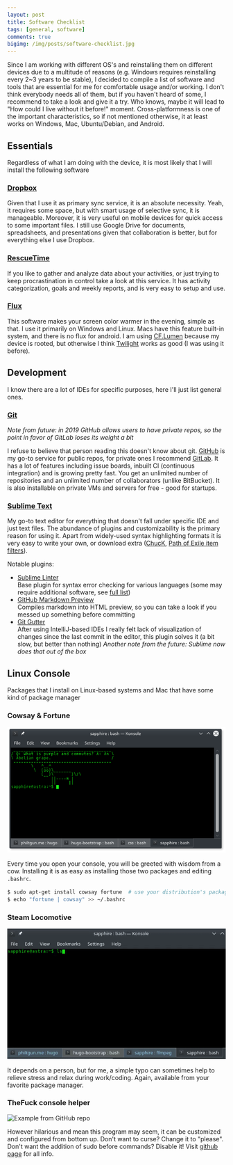 ```yaml
---
layout: post
title: Software Checklist
tags: [general, software]
comments: true
bigimg: /img/posts/software-checklist.jpg
---
```


Since I am working with different OS's and reinstalling them on different devices due to a multitude of reasons (e.g. Windows requires reinstalling every 2~3 years to be stable), I decided to compile a list of software and tools that are essential for me for comfortable usage and/or working. I don't think everybody needs all of them, but if you haven't heard of some, I recommend to take a look and give it a try. Who knows, maybe it will lead to "How could I live without it before!" moment. Cross-platformness is one of the important characteristics, so if not mentioned otherwise, it at least works on Windows, Mac, Ubuntu/Debian, and Android.


## Essentials

Regardless of what I am doing with the device, it is most likely that I will install the following software

### [Dropbox](http://dropbox.com/)

Given that I use it as primary sync service, it is an absolute necessity. Yeah, it requires some space, but with smart usage of selective sync, it is manageable. Moreover, it is very useful on mobile devices for quick access to some important files. I still use Google Drive for documents, spreadsheets, and presentations given that collaboration is better, but for everything else I use Dropbox.

### [RescueTime](http://rescuetime.com/)

If you like to gather and analyze data about your activities, or just trying to keep procrastination in control take a look at this service. It has activity categorization, goals and weekly reports, and is very easy to setup and use.

### [Flux](http://justgetflux.com/)

This software makes your screen color warmer in the evening, simple as that. I use it primarily on Windows and Linux. Macs have this feature built-in system, and there is no flux for android. I am using [CF.Lumen](https://play.google.com/store/apps/details?id=eu.chainfire.lumen) because my device is rooted, but otherwise I think [Twilight](https://play.google.com/store/apps/details?id=com.urbandroid.lux) works as good (I was using it before).

## Development

I know there are a lot of IDEs for specific purposes, here I'll just list general ones.

### [Git](https://git-scm.com/)

_Note from future: in 2019 GitHub allows users to have private repos, so the point in favor of GitLab loses its weight a bit_

I refuse to believe that person reading this doesn't know about git. [GitHub](http://github.com) is my go-to service for public repos, for private ones I recommend [GitLab](http://gitlab.com). It has a lot of features including issue boards, inbuilt CI (continuous integration) and is growing pretty fast. You get an unlimited number of repositories and an unlimited number of collaborators (unlike BitBucket). It is also installable on private VMs and servers for free - good for startups.

### [Sublime Text](http://sublimetext.com/)  

My go-to text editor for everything that doesn't fall under specific IDE and just text files. The abundance of plugins and customizability is the primary reason for using it. Apart from widely-used syntax highlighting formats it is very easy to write your own, or download extra ([ChucK](https://packagecontrol.io/packages/ChucK%20Syntax), [Path of Exile item filters](https://www.reddit.com/r/pathofexile/comments/3dllva/item_filter_syntax_highlighting_for/)).
  
Notable plugins:

* [Sublime Linter](http://www.sublimelinter.com/)  
  Base plugin for syntax error checking for various languages (some may require additional software, see [full list](https://github.com/SublimeLinter))
* [GitHub Markdown Preview](https://github.com/facelessuser/MarkdownPreview)  
  Compiles markdown into HTML preview, so you can take a look if you messed up something before committing
* [Git Gutter](https://github.com/jisaacks/GitGutter)  
  After using IntelliJ-based IDEs I really felt lack of visualization of changes since the last commit in the editor, this plugin solves it (a bit slow, but better than nothing) _Another note from the future: Sublime now does that out of the box_

## Linux Console

Packages that I install on Linux-based systems and Mac that have some kind of package manager

### Cowsay & Fortune

![Isn't it adorable?](/img/software/cowsay_fortune.png)

Every time you open your console, you will be greeted with wisdom from a cow. Installing it is as easy as installing those two packages and editing `.bashrc`.

```bash
$ sudo apt-get install cowsay fortune  # use your distribution's package manager
$ echo "fortune | cowsay" >> ~/.bashrc
```

### Steam Locomotive
![What typo in ls can lead to](/img/software/sl.gif)

It depends on a person, but for me, a simple typo can sometimes help to relieve stress and relax during work/coding. Again, available from your favorite package manager.

### TheFuck console helper
![Example from GitHub repo](https://raw.githubusercontent.com/nvbn/thefuck/master/example.gif)

However hilarious and mean this program may seem, it can be customized and configured from bottom up. Don't want to curse? Change it to "please". Don't want the addition of sudo before commands? Disable it! Visit [github page](https://github.com/nvbn/thefuck) for all info.
